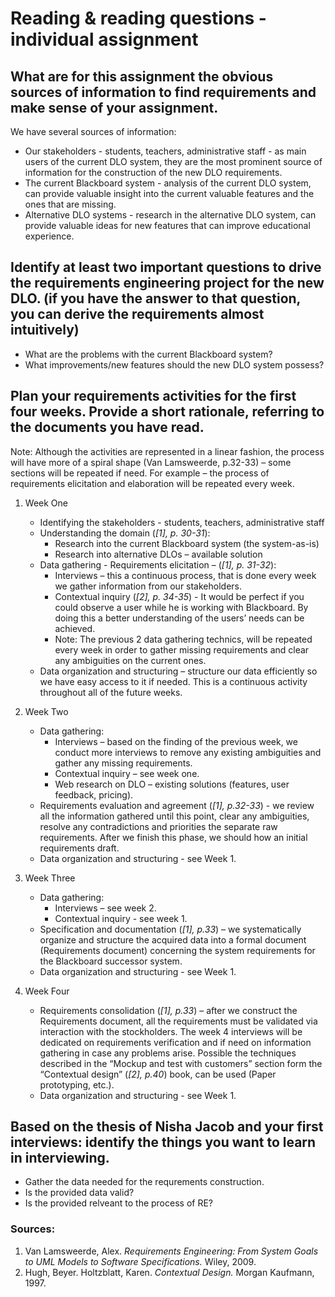 # Reading & reading questions - individual assignment

## What are for this assignment the obvious sources of information to find requirements and make sense of your assignment.

We have several sources of information:
-	Our stakeholders - students, teachers, administrative staff - as main users of the current DLO system, they are the most prominent source of information for the construction of the new DLO requirements.
-	The current Blackboard system - analysis of the current DLO system, can provide valuable insight into the current valuable features and the ones that are missing.
-	Alternative DLO systems - research in the alternative DLO system, can provide valuable ideas for new features that can improve educational experience.

## Identify at least two important questions to drive the requirements engineering project for the new DLO. (if you have the answer to that question, you can derive the requirements almost intuitively) 

-	What are the problems with the current Blackboard system?
-	What improvements/new features should the new DLO system possess?

## Plan your requirements activities for the first four weeks. Provide a short rationale, referring to the documents you have read. 

Note: Although the activities are represented in a linear fashion, the process will have more of a spiral shape (Van Lamsweerde, p.32-33) – some sections will be repeated if need. For example – the process of requirements elicitation and elaboration will be repeated every week.

1. Week One
	- Identifying the stakeholders - students, teachers, administrative staff
	- Understanding the domain (*[1], p. 30-31*):
		* Research into the current Blackboard system (the system-as-is)
		* Research into alternative DLOs – available solution
	- Data gathering - Requirements elicitation – (*[1], p. 31-32*):
		* Interviews – this a continuous process, that is done every week we gather information from our stakeholders. 
		* Contextual inquiry (*[2], p. 34-35*) - It would be perfect if you could observe a user while he is working with Blackboard. By doing this a better understanding of the users’ needs can be achieved.
		* Note: The previous 2 data gathering technics, will be repeated every week in order to gather missing requirements and clear any ambiguities on the current ones.
	- Data organization and structuring – structure our data efficiently so we have easy access to it if needed. This is a continuous activity throughout all of the future weeks.

2. Week Two
	- Data gathering:
		* Interviews – based on the finding of the previous week, we conduct more interviews to remove any existing ambiguities and gather any missing requirements.
		* Contextual inquiry – see week one.
		* Web research on DLO – existing solutions (features, user feedback, pricing).
	- Requirements evaluation and agreement (*[1], p.32-33*) - we review all the information gathered until this point, clear any ambiguities, resolve any contradictions and priorities the separate raw requirements. After we finish this phase, we should how an initial requirements draft.
	- Data organization and structuring - see Week 1.
	
3. Week Three
	- Data gathering:
		* Interviews – see week 2.
		* Contextual inquiry - see week 1.
	- Specification and documentation (*[1], p.33*) – we systematically organize and structure the acquired data into a formal document (Requirements document) concerning the system requirements for the Blackboard successor system.
	- Data organization and structuring - see Week 1.
	
4. Week Four
	- Requirements consolidation (*[1], p.33*) – after we construct the Requirements document, all the requirements must be validated via interaction with the stockholders. The week 4 interviews will be dedicated on requirements verification and if need on information gathering in case any problems arise. Possible the techniques described in the “Mockup and test with customers” section form the “Contextual design” (*[2], p.40*) book, can be used (Paper prototyping, etc.).
	- Data organization and structuring - see Week 1.

## Based on the thesis of Nisha Jacob and your first interviews: identify the things you want to learn in interviewing.
- Gather the data needed for the requrements construction.
- Is the provided data valid?
- Is the provided relveant to the process of RE?

### Sources:
1. Van Lamsweerde, Alex. *Requirements Engineering: From System Goals to UML Models to Software Specifications.* Wiley, 2009.
2. Hugh, Beyer. Holtzblatt, Karen. *Contextual Design.* Morgan Kaufmann, 1997.
